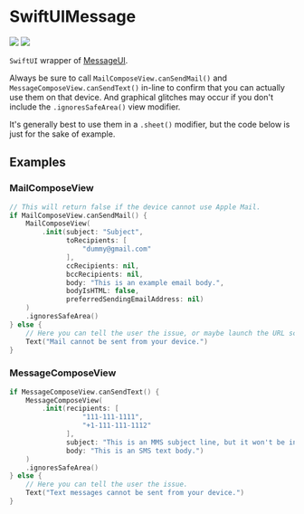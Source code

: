 # SwiftUIMessage

[![](https://img.shields.io/endpoint?url=https%3A%2F%2Fswiftpackageindex.com%2Fapi%2Fpackages%2Fedonv%2FSwiftUIMessage%2Fbadge%3Ftype%3Dswift-versions)](https://swiftpackageindex.com/edonv/SwiftUIMessage)
[![](https://img.shields.io/endpoint?url=https%3A%2F%2Fswiftpackageindex.com%2Fapi%2Fpackages%2Fedonv%2FSwiftUIMessage%2Fbadge%3Ftype%3Dplatforms)](https://swiftpackageindex.com/edonv/SwiftUIMessage)

`SwiftUI` wrapper of [MessageUI](https://developer.apple.com/documentation/messageui).

Always be sure to call `MailComposeView.canSendMail()` and `MessageComposeView.canSendText()` in-line to confirm that you can actually use them on that device. And graphical glitches may occur if you don't include the `.ignoresSafeArea()` view modifier.

It's generally best to use them in a `.sheet()` modifier, but the code below is just for the sake of example.

## Examples
### MailComposeView
```swift
// This will return false if the device cannot use Apple Mail.
if MailComposeView.canSendMail() {
    MailComposeView(
        .init(subject: "Subject",
              toRecipients: [
                  "dummy@gmail.com"
              ],
              ccRecipients: nil,
              bccRecipients: nil,
              body: "This is an example email body.",
              bodyIsHTML: false,
              preferredSendingEmailAddress: nil)
    )
    .ignoresSafeArea()
} else {
    // Here you can tell the user the issue, or maybe launch the URL scheme to open the default mail app (which wouldn't be Apple Mail).
    Text("Mail cannot be sent from your device.")
}
```

### MessageComposeView
```swift
if MessageComposeView.canSendText() {
    MessageComposeView(
        .init(recipients: [
                  "111-111-1111",
                  "+1-111-111-1112"
              ],
              subject: "This is an MMS subject line, but it won't be inlcuded if the device doesn't have them enabled.",
              body: "This is an SMS text body.")
    )
    .ignoresSafeArea()
} else {
    // Here you can tell the user the issue.
    Text("Text messages cannot be sent from your device.")
}
```
